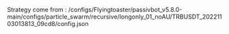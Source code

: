Strategy come from : /configs/Flyingtoaster/passivbot_v5.8.0-main/configs/particle_swarm/recursive/longonly_01_noAU/TRBUSDT_20221103013813_09cd8/config.json